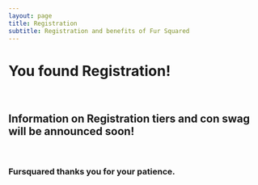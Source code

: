 ```yaml
---
layout: page
title: Registration
subtitle: Registration and benefits of Fur Squared
---
```


# You found Registration\!

&nbsp;

## Information on Registration tiers and con swag will be announced soon\!

&nbsp;

### Fursquared thanks you for your patience.&nbsp;
